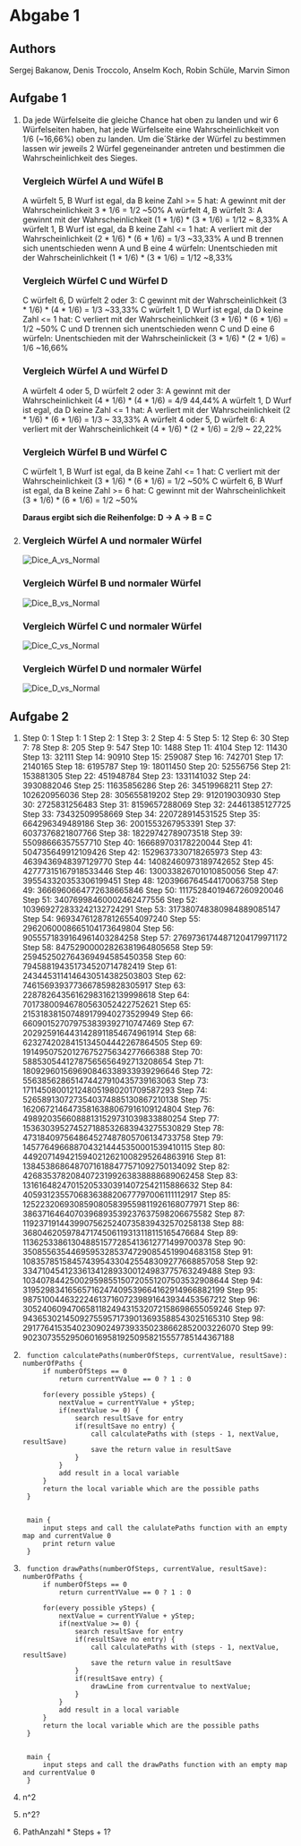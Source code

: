 # Abgabe 1

## Authors
Sergej Bakanow, Denis Troccolo, Anselm Koch, Robin Schüle, Marvin Simon

## Aufgabe 1

1. Da jede Würfelseite die gleiche Chance hat oben zu landen und wir 6 Würfelseiten haben, 
hat jede Würfelseite eine Wahrscheinlichkeit von 1/6 (~16,66%) oben zu landen. Um die´Stärke der Würfel zu bestimmen
lassen wir jeweils 2 Würfel gegeneinander antreten und bestimmen die Wahrscheinlichkeit des Sieges.

    ### Vergleich Würfel A und Wüfel B

    A würfelt 5, B Wurf ist egal, da B keine Zahl >= 5 hat: A gewinnt mit der Wahrscheinlichkeit 3 * 1/6 = 1/2 ~50%
    A würfelt 4, B würfelt 3: A gewinnt mit der Wahrscheinlichkeit  (1 * 1/6) * (3 * 1/6) = 1/12 ~ 8,33%
    A würfelt 1, B Wurf ist egal, da B keine Zahl <= 1 hat: A verliert mit der Wahrscheinlichkeit (2 * 1/6) * (6 * 1/6) = 1/3 ~33,33%
    A und B trennen sich unentschieden wenn A und B eine 4 würfeln: Unentschieden mit der Wahrscheinlichkeit (1 * 1/6) * (3 * 1/6) = 1/12 ~8,33%
    
    ### Vergleich Würfel C und Würfel D
    
    C würfelt 6, D würfelt 2 oder 3: C gewinnt mit der Wahrscheinlichkeit (3 * 1/6) * (4 * 1/6) = 1/3 ~33,33%
    C würfelt 1, D Wurf ist egal, da D keine Zahl <= 1 hat: C verliert mit der Wahrscheinlichkeit (3 * 1/6) * (6 * 1/6) = 1/2 ~50%
    C und D trennen sich unentschieden wenn C und D eine 6 würfeln: Unentschieden mit der Wahrscheinlickeit (3 * 1/6) * (2 * 1/6) = 1/6 ~16,66%
    
    ### Vergleich Würfel A und Würfel D
    
    A würfelt 4 oder 5, D würfelt 2 oder 3: A gewinnt mit der Wahrscheinlichkeit (4 * 1/6) * (4 * 1/6) = 4/9 44,44%
    A würfelt 1, D Wurf ist egal, da D keine Zahl <= 1 hat: A verliert mit der Wahrscheinlichkeit (2 * 1/6) * (6 * 1/6) = 1/3 ~ 33,33%
    A würfelt 4 oder 5, D würfelt 6: A verliert mit der Wahrscheinlichkeit (4 * 1/6) * (2 * 1/6) = 2/9 ~ 22,22%
    
    ### Vergleich Würfel B und Würfel C
    
    C würfelt 1, B Wurf ist egal, da B keine Zahl <= 1 hat: C verliert mit der Wahrscheinlichkeit (3 * 1/6) * (6 * 1/6) = 1/2 ~50%
    C würfelt 6, B Wurf ist egal, da B keine Zahl >= 6 hat: C gewinnt mit der Wahrscheinlichkeit (3 * 1/6) * (6 * 1/6) = 1/2 ~50%
    
    **Daraus ergibt sich die Reihenfolge: D -> A -> B = C**


2. ### Vergleich Würfel A und normaler Würfel
    ![Dice_A_vs_Normal](img/Abgabe_1/Dice_A_vs_Normal.png)

    ### Vergleich Würfel B und normaler Würfel
    ![Dice_B_vs_Normal](img/Abgabe_1/Dice_B_vs_Normal.png)

    ### Vergleich Würfel C und normaler Würfel
    ![Dice_C_vs_Normal](img/Abgabe_1/Dice_C_vs_Normal.png)

    ### Vergleich Würfel D und normaler Würfel
    ![Dice_D_vs_Normal](img/Abgabe_1/Dice_D_vs_Normal.png)


   

## Aufgabe 2

1. Step 0: 1
Step 1: 1
Step 2: 1
Step 3: 2
Step 4: 5
Step 5: 12
Step 6: 30
Step 7: 78
Step 8: 205
Step 9: 547
Step 10: 1488
Step 11: 4104
Step 12: 11430
Step 13: 32111
Step 14: 90910
Step 15: 259087
Step 16: 742701
Step 17: 2140165
Step 18: 6195787
Step 19: 18011450
Step 20: 52556756
Step 21: 153881305
Step 22: 451948784
Step 23: 1331141032
Step 24: 3930882046
Step 25: 11635856286
Step 26: 34519968211
Step 27: 102620956036
Step 28: 305655819202
Step 29: 912019030930
Step 30: 2725831256483
Step 31: 8159657288069
Step 32: 24461385127725
Step 33: 73432509958669
Step 34: 220728914531525
Step 35: 664296349489186
Step 36: 2001553267953391
Step 37: 6037376821807766
Step 38: 18229742789073518
Step 39: 55098666357557710
Step 40: 166689703178220044
Step 41: 504735649912109426
Step 42: 1529637330718265973
Step 43: 4639436948397129770
Step 44: 14082460973189742652
Step 45: 42777315167918533446
Step 46: 130033826701010850056
Step 47: 395543320353306199451
Step 48: 1203966764544170063758
Step 49: 3666960664772638665846
Step 50: 11175284019467260920046
Step 51: 34076998460002462477556
Step 52: 103969272833242132724291
Step 53: 317380748380984889085147
Step 54: 969347612878126554097240
Step 55: 2962060008665104173649804
Step 56: 9055571839164961403284258
Step 57: 27697361744871204179971172
Step 58: 84752900002826381964805658
Step 59: 259452502764369494585450358
Step 60: 794588194351734520714782419
Step 61: 2434453114146430514382503803
Step 62: 7461569393773667859828305917
Step 63: 22878264356162983162139998618
Step 64: 70173800946780563052422752621
Step 65: 215318381507489179940273529949
Step 66: 660901527079753839392710747469
Step 67: 2029259164431428911854674961914
Step 68: 6232742028415134504442267864505
Step 69: 19149507520127675275634277666388
Step 70: 58853054412787565656492713208654
Step 71: 180929601569690846338933939296646
Step 72: 556385628651474427910435739163063
Step 73: 1711450800121248051980201709587293
Step 74: 5265891307273540374885130867210138
Step 75: 16206721464735816388067916109124804
Step 76: 49892035660888131529731039833880254
Step 77: 153630395274527188532683943275530829
Step 78: 473184097564864527487805706134733758
Step 79: 1457764966887043214445350001539410115
Step 80: 4492071494215940212621008295264863916
Step 81: 13845386864870716188477571092750134092
Step 82: 42683537820840723199263838888689062458
Step 83: 131616482470152053303914072542115886632
Step 84: 405931235570683638820677797006111112917
Step 85: 1252232069308590805839559811926168077971
Step 86: 3863716464070396893539237637598206675582
Step 87: 11923719144399075625240735839432570258138
Step 88: 36804620597847174506119313118115165476684
Step 89: 113625338613048851577285413612771499700378
Step 90: 350855635446959532853747290854519904683158
Step 91: 1083578515845743954330425548309277668857058
Step 92: 3347104541233613412893300124983775763249488
Step 93: 10340784425002959855150720551207503532908644
Step 94: 31952983416565716247409539664162914966882199
Step 95: 98751004463222461371607239891643934453567212
Step 96: 305240609470658118249431532072158698655059246
Step 97: 943653021450927559571739013693588543025165310
Step 98: 2917764153540230902497393350238662852003226070
Step 99: 9023073552950601695819250958215557785144367188

2. ```
    function calculatePaths(numberOfSteps, currentValue, resultSave): numberOfPaths {
        if numberOfSteps == 0
            return currentYValue == 0 ? 1 : 0
        
        for(every possible ySteps) {
            nextValue = currentYValue + yStep;
            if(nextValue >= 0) {
                search resultSave for entry
                if(resultSave no entry) {
                    call calculatePaths with (steps - 1, nextValue, resultSave)
                    save the return value in resultSave
                }
            }
            add result in a local variable
        }
        return the local variable which are the possible paths
    }


    main {
        input steps and call the calulatePaths function with an empty map and currentValue 0
        print return value
    }
    ```
3. ```
    function drawPaths(numberOfSteps, currentValue, resultSave): numberOfPaths {
        if numberOfSteps == 0
            return currentYValue == 0 ? 1 : 0
        
        for(every possible ySteps) {
            nextValue = currentYValue + yStep;
            if(nextValue >= 0) {
                search resultSave for entry
                if(resultSave no entry) {
                    call calculatePaths with (steps - 1, nextValue, resultSave)
                    save the return value in resultSave
                }
                if(resultSave entry) {
                    drawLine from currentvalue to nextValue;
                }
            }
            add result in a local variable
        }
        return the local variable which are the possible paths
    }


    main {
        input steps and call the drawPaths function with an empty map and currentValue 0
    }
    ```
4. n^2
5. n^2?
6. PathAnzahl * Steps + 1?